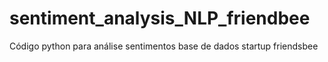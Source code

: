 # sentiment_analysis_NLP_friendbee
Código python para análise sentimentos base de dados startup friendsbee
